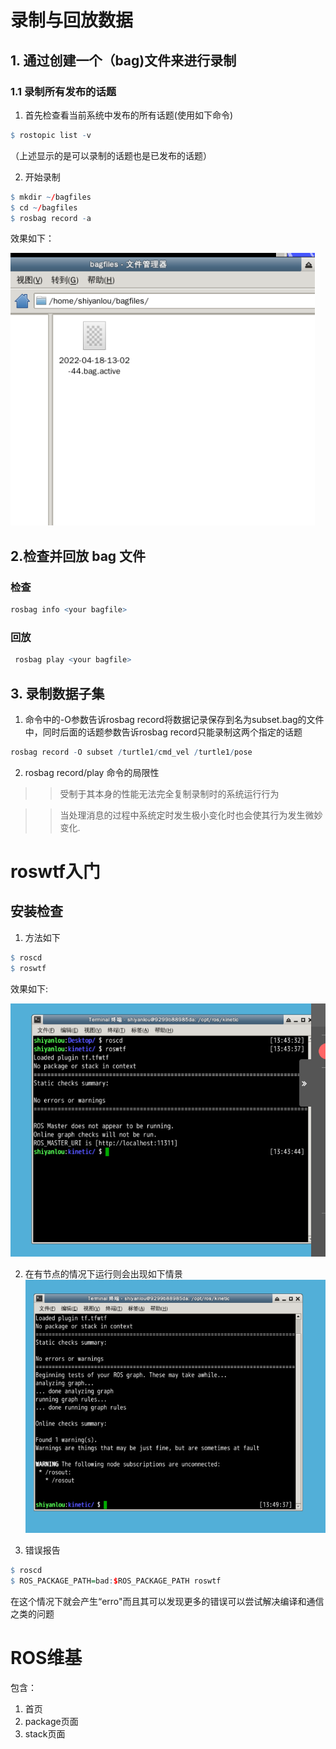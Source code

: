 # 录制与回放数据
## 1. 通过创建一个（bag)文件来进行录制
### 1.1 录制所有发布的话题
1. 首先检查看当前系统中发布的所有话题(使用如下命令)
~~~r
$ rostopic list -v
~~~
（上述显示的是可以录制的话题也是已发布的话题）

2. 开始录制
~~~ r
$ mkdir ~/bagfiles
$ cd ~/bagfiles
$ rosbag record -a
~~~
效果如下：
>>
![](https://github.com/cxy-jixie/assignment/blob/4.23/%E5%9B%BE%E7%89%87%E3%80%81/xiaoguoyi1.png)
##  2.检查并回放 bag 文件
### 检查
~~~r
rosbag info <your bagfile>
~~~
### 回放
~~~r
 rosbag play <your bagfile>
~~~
## 3. 录制数据子集
1. 命令中的-O参数告诉rosbag record将数据记录保存到名为subset.bag的文件中，同时后面的话题参数告诉rosbag record只能录制这两个指定的话题
~~~ r
rosbag record -O subset /turtle1/cmd_vel /turtle1/pose
~~~

2.  rosbag record/play 命令的局限性
>>受制于其本身的性能无法完全复制录制时的系统运行行为

>>当处理消息的过程中系统定时发生极小变化时也会使其行为发生微妙变化.
# roswtf入门
## 安装检查
1. 方法如下
~~~ r
$ roscd
$ roswtf
~~~
效果如下:

![](https://github.com/cxy-jixie/assignment/blob/4.23/%E5%9B%BE%E7%89%87%E3%80%81/xiaoguo2.png)


2. 在有节点的情况下运行则会出现如下情景
![](https://github.com/cxy-jixie/assignment/blob/4.23/%E5%9B%BE%E7%89%87%E3%80%81/xiaoguo3.png)

3. 错误报告
~~~r
$ roscd
$ ROS_PACKAGE_PATH=bad:$ROS_PACKAGE_PATH roswtf
~~~
在这个情况下就会产生“erro"而且其可以发现更多的错误可以尝试解决编译和通信之类的问题
# ROS维基
包含：

1. 首页
2.  package页面
3. stack页面
